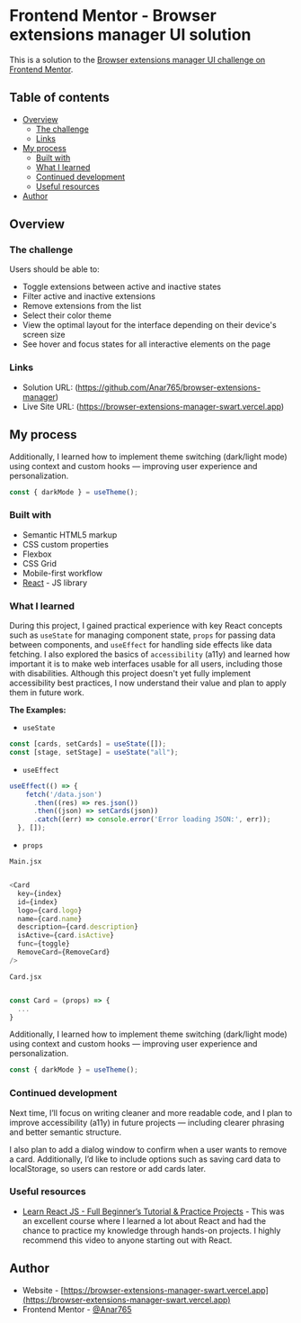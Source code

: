 # Frontend Mentor - Browser extensions manager UI solution

This is a solution to the [Browser extensions manager UI challenge on Frontend Mentor](https://www.frontendmentor.io/challenges/browser-extension-manager-ui-yNZnOfsMAp). 

## Table of contents

- [Overview](#overview)
  - [The challenge](#the-challenge)
  - [Links](#links)
- [My process](#my-process)
  - [Built with](#built-with)
  - [What I learned](#what-i-learned)
  - [Continued development](#continued-development)
  - [Useful resources](#useful-resources)
- [Author](#author)

## Overview

### The challenge

Users should be able to:

- Toggle extensions between active and inactive states
- Filter active and inactive extensions
- Remove extensions from the list
- Select their color theme
- View the optimal layout for the interface depending on their device's screen size
- See hover and focus states for all interactive elements on the page

### Links

- Solution URL: (https://github.com/Anar765/browser-extensions-manager)
- Live Site URL: (https://browser-extensions-manager-swart.vercel.app)

## My process
Additionally, I learned how to implement theme switching (dark/light mode) using context and custom hooks — improving user experience and personalization.

```js
const { darkMode } = useTheme();
```
### Built with

- Semantic HTML5 markup
- CSS custom properties
- Flexbox
- CSS Grid
- Mobile-first workflow
- [React](https://reactjs.org/) - JS library

### What I learned

During this project, I gained practical experience with key React concepts such as `useState` for managing component state, `props` for passing data between components, and `useEffect` for handling side effects like data fetching. I also explored the basics of `accessibility` (a11y) and learned how important it is to make web interfaces usable for all users, including those with disabilities. Although this project doesn't yet fully implement accessibility best practices, I now understand their value and plan to apply them in future work.

**The Examples:**

- `useState`

```js
const [cards, setCards] = useState([]);
const [stage, setStage] = useState("all");
```

- `useEffect` 

```js
useEffect(() => {
    fetch('/data.json')
      .then((res) => res.json())
      .then((json) => setCards(json))
      .catch((err) => console.error('Error loading JSON:', err));
  }, []); 
```

- `props`

`Main.jsx`

```js

<Card
  key={index}
  id={index}
  logo={card.logo}
  name={card.name}
  description={card.description}
  isActive={card.isActive}
  func={toggle}
  RemoveCard={RemoveCard}
/>

```

`Card.jsx`

```js

const Card = (props) => {
  ...
}

```

Additionally, I learned how to implement theme switching (dark/light mode) using context and custom hooks — improving user experience and personalization.

```js
const { darkMode } = useTheme();
```

### Continued development

Next time, I’ll focus on writing cleaner and more readable code, and I plan to improve accessibility (a11y) in future projects — including clearer phrasing and better semantic structure.

I also plan to add a dialog window to confirm when a user wants to remove a card. Additionally, I’d like to include options such as saving card data to localStorage, so users can restore or add cards later.

### Useful resources

- [Learn React JS - Full Beginner’s Tutorial & Practice Projects](https://youtu.be/x4rFhThSX04?si=9MPQ3gcPI9H-hLer) - 
This was an excellent course where I learned a lot about React and had the chance to practice my knowledge through hands-on projects. I highly recommend this video to anyone starting out with React.

## Author

- Website - [https://browser-extensions-manager-swart.vercel.app](https://browser-extensions-manager-swart.vercel.app)
- Frontend Mentor - [@Anar765](https://www.frontendmentor.io/profile/Anar765)
